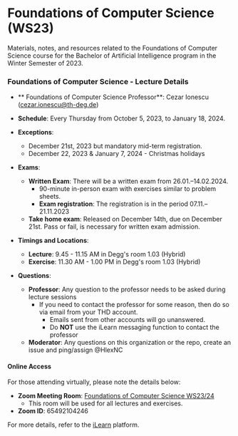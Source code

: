 # Foundations of Computer Science (WS23)
Materials, notes, and resources related to the Foundations of Computer Science course for the Bachelor of Artificial Intelligence program in the Winter Semester of 2023.

### Foundations of Computer Science - Lecture Details

- ** Foundations of Computer Science Professor**: Cezar Ionescu (cezar.ionescu@th-deg.de)

- **Schedule**: Every Thursday from October 5, 2023, to January 18, 2024.  
- **Exceptions**:
  - December 21st, 2023 but mandatory mid-term registration.
  - December 22, 2023 & January 7, 2024 - Christmas holidays
 
- **Exams**:
  - **Written Exam**: There will be a written exam from 26.01.–14.02.2024.
    - 90-minute in-person exam with exercises similar to problem sheets.
    - **Exam registration**: The registration is in the period 07.11.–21.11.2023
  - **Take home exam**: Released on December 14th, due on December 21st. Pass or fail, is necessary for written exam admission.

- **Timings and Locations**:
  - **Lecture**: 9.45 - 11.15 AM in Degg's room 1.03 (Hybrid)
  - **Exercise**: 11.30 AM - 1.00 PM in Degg's room 1.03 (Hybrid)

- **Questions**:
  - **Professor**: Any question to the professor needs to be asked during lecture sessions
    - If you need to contact the professor for some reason, then do so via email from your
THD account.
      - Emails sent from other accounts will go unanswered.
      - Do **NOT** use the iLearn messaging function to contact the professor
  - **Moderator**: Any questions on this organization or the repo, create an issue and ping/assign @HlexNC
 
#### Online Access
For those attending virtually, please note the details below:

- **Zoom Meeting Room**: [Foundations of Computer Science WS23/24](https://th-deg-de.zoom.us/j/66427975401?pwd=NUZ5SG9IaVRnL2V2TGgxcVhhZ2xJdz09)
  - This room will be used for all lectures and exercises.
- **Zoom ID**: 65492104246

For more details, refer to the [iLearn](https://ilearn.th-deg.de/course/view.php?id=17885) platform.
